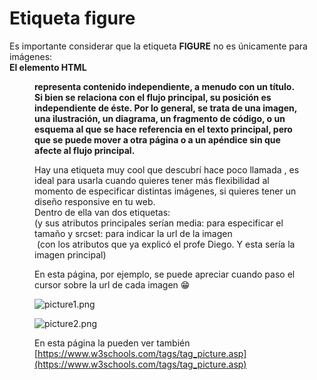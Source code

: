 # Etiqueta figure

Es importante considerar que la etiqueta **FIGURE** no es únicamente para imágenes:  
**El elemento HTML <figure> representa contenido independiente, a menudo con un título. Si bien se relaciona con el flujo principal, su posición es independiente de éste. Por lo general, se trata de una imagen, una ilustración, un diagrama, un fragmento de código, o un esquema al que se hace referencia en el texto principal, pero que se puede mover a otra página o a un apéndice sin que afecte al flujo principal.**

Hay una etiqueta muy cool que descubrí hace poco llamada <picture>, es ideal para usarla cuando quieres tener más flexibilidad al momento de especificar distintas imágenes, si quieres tener un diseño responsive en tu web.  
Dentro de ella van dos etiquetas:  
<source> (y sus atributos principales serían media: para especificar el tamaño y srcset: para indicar la url de la imagen  
<img> (con los atributos que ya explicó el profe Diego. Y esta sería la imagen principal)

En esta página, por ejemplo, se puede apreciar cuando paso el cursor sobre la url de cada imagen 😁  

![picture1.png](https://static.platzi.com/media/user_upload/picture1-33f978bc-080e-49a4-8738-76d19eeb8534.jpg)  

![picture2.png](https://static.platzi.com/media/user_upload/picture2-1a045db7-313a-46b3-89fc-e30f5eefc95e.jpg)

En esta página la pueden ver también [https://www.w3schools.com/tags/tag_picture.asp](https://www.w3schools.com/tags/tag_picture.asp)